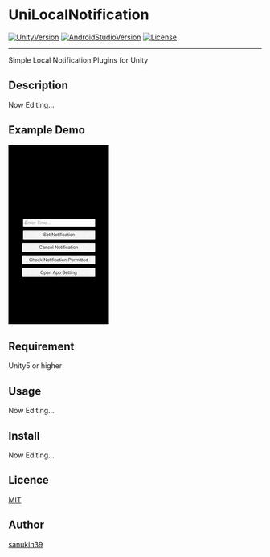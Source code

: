 # UniLocalNotification
[![UnityVersion](https://img.shields.io/badge/Unity-2017.1.0f3-green.svg)](https://unity3d.com/jp/get-unity/download)
[![AndroidStudioVersion](https://img.shields.io/badge/AndroidStudio-2.3.3-brightgreen.svg)](https://developer.android.com/studio/index.html)
[![License](https://img.shields.io/badge/License-MIT-lightgrey.svg)](https://github.com/sanukin39/UniLocalNotification/blob/master/LICENSE)

---

Simple Local Notification Plugins for Unity

## Description
Now Editing...

## Example Demo
![](./images/ios_sample.gif)

## Requirement
Unity5 or higher

## Usage
Now Editing...

## Install
Now Editing...

## Licence

[MIT](https://github.com/tcnksm/tool/blob/master/LICENCE)

## Author

[sanukin39](https://github.com/sanukin39)
